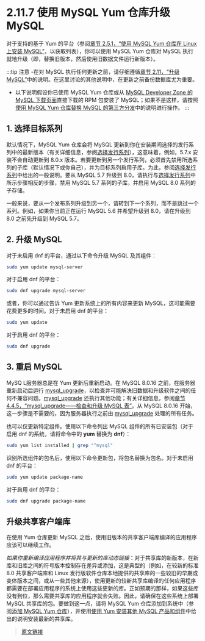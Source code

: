 # 2.11.7 使用 MySQL Yum 仓库升级 MySQL

对于支持的基于 Yum 的平台（参阅[章节 2.5.1，“使用 MySQL Yum 仓库在 Linux 上安装 MySQL”](/2/2.5/2.5.1/linux-installation-yum-repo)，以获取列表），你可以使用 MySQL Yum  仓库对 MySQL 执行就地升级（即，替换旧版本，然后使用旧数据文件运行新版本）。

:::tip 注意
-在对 MySQL 执行任何更新之前，请仔细遵循[章节 2.11，“升级 MySQL”](/2/2.11/upgrading.html)中的说明。在这里讨论的其他说明中，在更新之前备份数据库尤为重要。
- 以下说明假设你已使用 MySQL Yum 仓库或从 [MySQL Developer Zone 的 MySQL 下载页面](https://dev.mysql.com/downloads/)直接下载的 RPM 包安装了 MySQL；如果不是这样，请按照[使用 MySQL Yum 仓库替换 MySQL 的第三方分发](https://dev.mysql.com/doc/refman/5.7/en/replace-third-party-yum.html)中的说明进行操作。
:::

## 1. 选择目标系列

默认情况下，MySQL Yum 仓库会将 MySQL 更新到你在安装期间选择的发行系列中的最新版本（有关详细信息，参阅[选择发行系列](/2/2.5/2.5.1/linux-installation-yum-repo.html#_2-选择一个发布系列)），这意味着，例如，5.7.x 安装不会自动更新到 8.0.x 版本。若要更新到另一个发行系列，必须首先禁用所选系列的子库（默认情况下或你自己），并为目标系列启用子库。为此，参阅[选择发行系列](/2/2.5/2.5.1/linux-installation-yum-repo.html#_2-选择一个发布系列)中给出的一般说明。要从 MySQL 5.7 升级到 8.0，请执行与[选择发行系列](/2/2.5/2.5.1/linux-installation-yum-repo.html#_2-选择一个发布系列)中所示步骤相反的步骤，禁用 MySQL 5.7 系列的子库，并启用 MySQL 8.0 系列的子存储。

一般来说，要从一个发布系列升级到另一个，请转到下一个系列，而不是跳过一个系列。例如，如果你当前正在运行 MySQL 5.6 并希望升级到 8.0，请在升级到 8.0 之前先升级到 MySQL 5.7。

## 2. 升级 MySQL

对于未启用 dnf 的平台，通过以下命令升级 MySQL 及其组件：

```bash
sudo yum update mysql-server
```

对于启用 dnf 的平台：

```bash
sudo dnf upgrade mysql-server
```

或者，你可以通过告诉 Yum 更新系统上的所有内容来更新 MySQL，这可能需要花费更多的时间。对于未启用 dnf 的平台：

```bash
sudo yum update
```

对于启用 dnf 的平台：

```bash
sudo dnf upgrade
```

## 3. 重启 MySQL

MySQ L服务器总是在 Yum 更新后重新启动。在 MySQL 8.0.16 之前，在服务器重新启动后运行 [mysql_upgrade](/4/4.4/4.4.5/mysql-upgrade.html)，以检查并可能解决旧数据和升级软件之间的任何不兼容问题。[mysql_upgrade](/4/4.4/4.4.5/mysql-upgrade.html) 还执行其他功能；有关详细信息，参阅[章节 4.4.5，“mysql_upgrade——检查和升级 MySQL 表”](/4/4.4/4.4.5/mysql-upgrade.html)。从 MySQL 8.0.16 开始，这一步骤是不需要的，因为服务器执行之前由 [mysql_upgrade](/4/4.4/4.4.5/mysql-upgrade.html) 处理的所有任务。

也可以仅更新特定组件。使用以下命令列出 MySQL 组件的所有已安装包（对于启用 dnf 的系统，请将命令中的 **yum** 替换为 **dnf**）：

```bash
sudo yum list installed | grep "^mysql"
```

识别所选组件的包名后，使用以下命令更新包，将包名替换为包名。对于未启用 dnf 的平台：

```bash
sudo yum update package-name
```

对于启用 dnf 的平台：

```bash
sudo dnf upgrade package-name
```

## 升级共享客户端库

在使用 Yum 仓库更新 MySQL 之后，使用旧版本的共享客户端库编译的应用程序应该可以继续工作。

*如果你重新编译应用程序并将其与更新的库动态链接*：对于共享库的新版本，在新库和旧库之间的符号版本控制存在差异或添加，这是典型的（例如，在较新的标准 8.0 共享客户端库和 Linux 发行版软件仓库本地提供的共享库的一些较旧的早期或变体版本之间，或从一些其他来源），使用更新的较新共享库编译的任何应用程序都需要在部署应用程序的系统上使用这些更新的库。正如预期的那样，如果这些库没有到位，那么需要共享库的应用程序就会失败。因此，请确保在这些系统上部署 MySQL 共享库的包。要做到这一点，请将 MySQL Yum 仓库添加到系统中（参阅[添加 MySQL Yum 仓库](/2/2.5/2.5.1/linux-installation-yum-repo.html#_1-添加-mysql-yum-仓库)），并使用[使用 Yum 安装其他 MySQL 产品和组件](/2/2.5/2.5.1/linux-installation-yum-repo.html#使用-yum-安装其他-mysql-产品和组件)中给出的说明安装最新的共享库。

> [原文链接](https://dev.mysql.com/doc/refman/8.0/en/updating-yum-repo.html)

